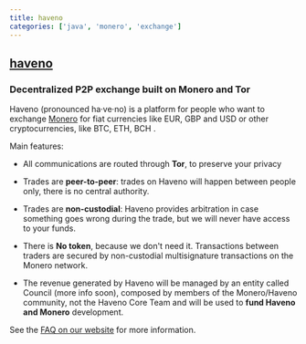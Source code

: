 ```yaml
---
title: haveno
categories: ['java', 'monero', 'exchange']
---
```

## [haveno](https://github.com/haveno-dex/haveno)

### Decentralized P2P exchange built on Monero and Tor


Haveno (pronounced ha‧ve‧no) is a platform for people who want to exchange [Monero](https://getmonero.org) for fiat currencies like EUR, GBP and USD or other cryptocurrencies, like BTC, ETH, BCH .

Main features:

- All communications are routed through **Tor**, to preserve your privacy

- Trades are **peer-to-peer**: trades on Haveno will happen between people only, there is no central authority.

- Trades are **non-custodial**: Haveno provides arbitration in case something goes wrong during the trade, but we will never have access to your funds.

- There is **No token**, because we don't need it. Transactions between traders are secured by non-custodial multisignature transactions on the Monero network.

- The revenue generated by Haveno will be managed by an entity called Council (more info soon), composed by members of the Monero/Haveno community, not the Haveno Core Team and will be used to **fund Haveno and Monero** development.

See the [FAQ on our website](https://haveno.exchange/faq/) for more information.
